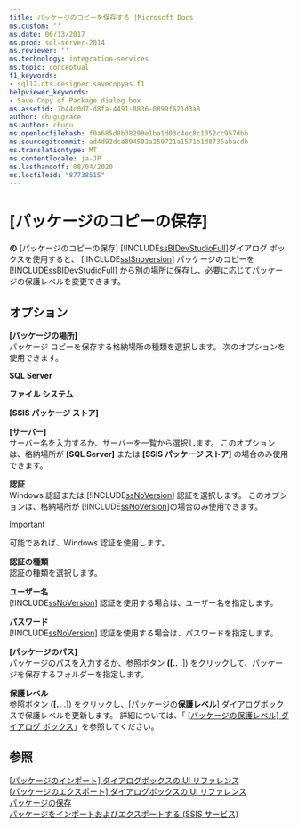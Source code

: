 ```yaml
---
title: パッケージのコピーを保存する |Microsoft Docs
ms.custom: ''
ms.date: 06/13/2017
ms.prod: sql-server-2014
ms.reviewer: ''
ms.technology: integration-services
ms.topic: conceptual
f1_keywords:
- sql12.dts.designer.savecopyas.f1
helpviewer_keywords:
- Save Copy of Package dialog box
ms.assetid: 7b44c0d7-d8fa-4491-8836-0899f621d3a8
author: chugugrace
ms.author: chugu
ms.openlocfilehash: f0a685d8b38299e1ba1d03c4ec8c1052cc957dbb
ms.sourcegitcommit: ad4d92dce894592a259721a1571b1d8736abacdb
ms.translationtype: MT
ms.contentlocale: ja-JP
ms.lasthandoff: 08/04/2020
ms.locfileid: "87738515"
---
```

# <a name="save-copy-of-package"></a>[パッケージのコピーの保存]
  **の** [パッケージのコピーの保存] [!INCLUDE[ssBIDevStudioFull](../includes/ssbidevstudiofull-md.md)]ダイアログ ボックスを使用すると、 [!INCLUDE[ssISnoversion](../includes/ssisnoversion-md.md)] パッケージのコピーを [!INCLUDE[ssBIDevStudioFull](../includes/ssbidevstudiofull-md.md)] から別の場所に保存し、必要に応じてパッケージの保護レベルを変更できます。  
  
## <a name="options"></a>オプション  
 **[パッケージの場所]**  
 パッケージ コピーを保存する格納場所の種類を選択します。 次のオプションを使用できます。  
  
 **SQL Server**  
  
 **ファイル システム**  
  
 **[SSIS パッケージ ストア]**  
  
 **[サーバー]**  
 サーバー名を入力するか、サーバーを一覧から選択します。 このオプションは、格納場所が **[SQL Server]** または **[SSIS パッケージ ストア]** の場合のみ使用できます。  
  
 **認証**  
 Windows 認証または [!INCLUDE[ssNoVersion](../includes/ssnoversion-md.md)] 認証を選択します。 このオプションは、格納場所が [!INCLUDE[ssNoVersion](../includes/ssnoversion-md.md)]の場合のみ使用できます。  
  
> [!IMPORTANT]  
>  可能であれば、Windows 認証を使用します。  
  
 **認証の種類**  
 認証の種類を選択します。  
  
 **ユーザー名**  
 [!INCLUDE[ssNoVersion](../includes/ssnoversion-md.md)] 認証を使用する場合は、ユーザー名を指定します。  
  
 **パスワード**  
 [!INCLUDE[ssNoVersion](../includes/ssnoversion-md.md)] 認証を使用する場合は、パスワードを指定します。  
  
 **[パッケージのパス]**  
 パッケージのパスを入力するか、参照ボタン **([..** .]) をクリックして、パッケージを保存するフォルダーを指定します。  
  
 **保護レベル**  
 参照ボタン **([..** .]) をクリックし、[パッケージの**保護レベル**] ダイアログボックスで保護レベルを更新します。 詳細については、「 [[パッケージの保護レベル] ダイアログ ボックス](../../2014/integration-services/package-and-project-protection-level-dialog-box.md)」を参照してください。  
  
## <a name="see-also"></a>参照  
 [[パッケージのインポート] ダイアログボックスの UI リファレンス](../../2014/integration-services/import-package-dialog-box-ui-reference.md)   
 [[パッケージのエクスポート] ダイアログボックスの UI リファレンス](../../2014/integration-services/export-package-dialog-box-ui-reference.md)   
 [パッケージの保存](save-packages.md)   
 [パッケージをインポートおよびエクスポートする &#40;SSIS サービス&#41;](../../2014/integration-services/import-and-export-packages-ssis-service.md)  
  
  
